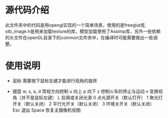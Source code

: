 # 源代码介绍
  此文件夹中的代码是用opengl实现的一个简单场景，使用的是freeglut库, stb_image.h是用来加载texture的库，模型加载使用了Assimp库，另外一些依赖的头文件在openGL目录下的common文件夹中，在编译时可能需要做出一些调整。
  
# 使用说明
* 鼠标
  需要按下鼠标左键才能进行视角的旋转
  
* 键盘
  w, s, a, d 常规方向控制
  u 向上
  p 向下
  z 控制火车的停止与运动
  v 变换视角（并不是鼠标左键）
  L 启用或关闭光源
  0 点光源开关（默认打开）
  1 聚光灯开关（默认关闭）
  2 平行光开关（默认关闭）
  3 环境关开关（默认关闭）
  Esc 退出
  Space 恢复主摄像机视图
